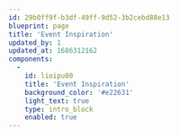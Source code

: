 ```yaml
---
id: 29b0ff9f-b3df-49ff-9d52-3b2cebd88e13
blueprint: page
title: 'Event Inspiration'
updated_by: 1
updated_at: 1686312162
components:
  -
    id: lioipu80
    title: 'Event Inspiration'
    background_color: '#e22631'
    light_text: true
    type: intro_block
    enabled: true
---
```

